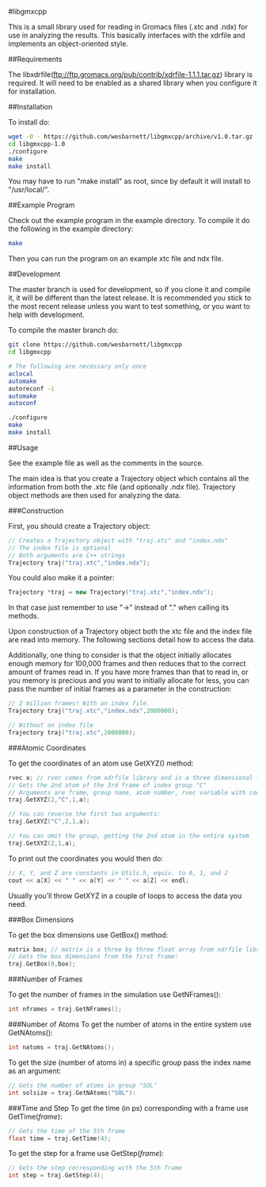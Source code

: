#libgmxcpp

This is a small library used for reading in Gromacs files (.xtc and .ndx) for
use in analyzing the results. This basically interfaces with the xdrfile and implements an object-oriented style.

##Requirements

The libxdrfile(ftp://ftp.gromacs.org/pub/contrib/xdrfile-1.1.1.tar.gz) library is required. It will need to be 
enabled as a shared library when you configure it for installation.

##Installation

To install do:

```bash
wget -O - https://github.com/wesbarnett/libgmxcpp/archive/v1.0.tar.gz | tar xvz
cd libgmxcpp-1.0
./configure
make
make install
```

You may have to run "make install" as root, since by default it will install to
"/usr/local/".

##Example Program

Check out the example program in the example directory. To compile it do the
following in the example directory:

```bash
make
```

Then you can run the program on an example xtc file and ndx file.

##Development

The master branch is used for development, so if you clone it and compile it, it
will be different than the latest release. It is recommended you stick to the
most recent release unless you want to test something, or you want to help with
development.

To compile the master branch do:

```bash
git clone https://github.com/wesbarnett/libgmxcpp
cd libgmxcpp

# The following are necessary only once
aclocal
automake
autoreconf -i
automake
autoconf

./configure
make
make install
```

##Usage

See the example file as well as the comments in the source. 

The main idea is that you create a Trajectory object which contains all the
information from both the .xtc file (and optionally .ndx file). Trajectory
object methods are then used for analyzing the data.

###Construction

First, you should create a Trajectory object:

```c++
// Creates a Trajectory object with "traj.xtc" and "index.ndx"
// The index file is optional
// Both arguments are C++ strings
Trajectory traj("traj.xtc","index.ndx");
```

You could also make it a pointer:

```c++
Trajectory *traj = new Trajectory("traj.xtc","index.ndx");
```

In that case just remember to use "->" instead of "." when calling its methods.

Upon construction of a Trajectory object both the xtc file and the index file
are read into memory. The following sections detail how to access the data.

Additionally, one thing to consider is that the object initially allocates
enough memory for 100,000 frames and then reduces that to the correct amount of
frames read in. If you have more frames than that to read in, or you memory is
precious and you want to initially allocate for less, you can pass the number of
initial frames as a parameter in the construction:

```c++
// 2 million frames! With an index file.
Trajectory traj("traj.xtc","index.ndx",2000000);

// Without an index file
Trajectory traj("traj.xtc",2000000);
```

###Atomic Coordinates

To get the coordinates of an atom use GetXYZ() method:

```c++
rvec a; // rvec comes from xdrfile library and is a three dimensional float array
// Gets the 2nd atom of the 3rd frame of index group "C"
// Arguments are frame, group name, atom number, rvec variable with coordinates stored
traj.GetXYZ(2,"C",1,a);

// You can reverse the first two arguments:
traj.GetXYZ("C",2,1,a);

// You can omit the group, getting the 2nd atom in the entire system
traj.GetXYZ(2,1,a);
```

To print out the coordinates you would then do:

```c++
// X, Y, and Z are constants in Utils.h, equiv. to 0, 1, and 2
cout << a[X] << " " << a[Y] << " " << a[Z] << endl;
```

Usually you'll throw GetXYZ in a couple of loops to access the data you need.

###Box Dimensions

To get the box dimensions use GetBox() method:

```c++
matrix box; // matrix is a three by three float array from xdrfile library
// Gets the box dimensions from the first frame:
traj.GetBox(0,box);
```

###Number of Frames

To get the number of frames in the simulation use GetNFrames():

```c++
int nframes = traj.GetNFrames();
```

###Number of Atoms
To get the number of atoms in the entire system use GetNAtoms():

```c++
int natoms = traj.GetNAtoms();
```

To get the size (number of atoms in) a specific group pass the index name as an
argument:

```c++
// Gets the number of atoms in group "SOL"
int solsize = traj.GetNAtoms("SOL"):
```


###Time and Step
To get the time (in ps) corresponding with a frame use GetTime(*frame*):

```c++
// Gets the time of the 5th frame
float time = traj.GetTime(4);
```

To get the step for a frame use GetStep(*frame*):

```c++
// Gets the step corresponding with the 5th frame
int step = traj.GetStep(4);
```
